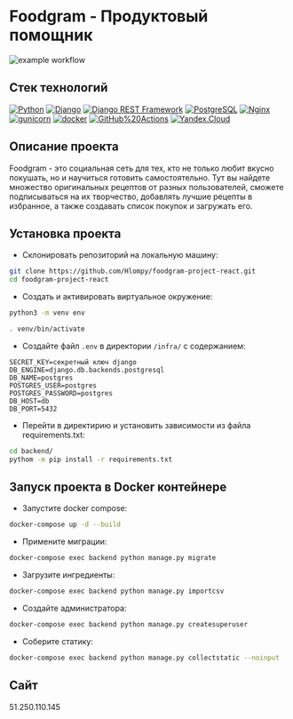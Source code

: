 # Foodgram - Продуктовый помощник

![example workflow](https://github.com/Hlompy/foodgram-project-react/actions/workflows/foodgram_workflow.yml/badge.svg)  

## Стек технологий

[![Python](https://img.shields.io/badge/-Python-464646?style=flat-square&logo=Python)](https://www.python.org/)
[![Django](https://img.shields.io/badge/-Django-464646?style=flat-square&logo=Django)](https://www.djangoproject.com/)
[![Django REST Framework](https://img.shields.io/badge/-Django%20REST%20Framework-464646?style=flat-square&logo=Django%20REST%20Framework)](https://www.django-rest-framework.org/)
[![PostgreSQL](https://img.shields.io/badge/-PostgreSQL-464646?style=flat-square&logo=PostgreSQL)](https://www.postgresql.org/)
[![Nginx](https://img.shields.io/badge/-NGINX-464646?style=flat-square&logo=NGINX)](https://nginx.org/ru/)
[![gunicorn](https://img.shields.io/badge/-gunicorn-464646?style=flat-square&logo=gunicorn)](https://gunicorn.org/)
[![docker](https://img.shields.io/badge/-Docker-464646?style=flat-square&logo=docker)](https://www.docker.com/)
[![GitHub%20Actions](https://img.shields.io/badge/-GitHub%20Actions-464646?style=flat-square&logo=GitHub%20actions)](https://github.com/features/actions)
[![Yandex.Cloud](https://img.shields.io/badge/-Yandex.Cloud-464646?style=flat-square&logo=Yandex.Cloud)](https://cloud.yandex.ru/)

## Описание проекта
Foodgram - это социальная сеть для тех, кто не только любит вкусно покушать, но и научиться готовить самостоятельно.
Тут вы найдете множество оригинальных рецептов от разных пользователей, сможете подписываться на их творчество, добавлять лучшие рецепты в избранное, а также создавать список покупок и загружать его.

## Установка проекта 

* Склонировать репозиторий на локальную машину:
```bash
git clone https://github.com/Hlompy/foodgram-project-react.git
cd foodgram-project-react
```

* Cоздать и активировать виртуальное окружение:

```bash
python3 -m venv env
```

```bash
. venv/bin/activate
```

* Cоздайте файл `.env` в директории `/infra/` с содержанием:

```
SECRET_KEY=секретный ключ django
DB_ENGINE=django.db.backends.postgresql
DB_NAME=postgres
POSTGRES_USER=postgres
POSTGRES_PASSWORD=postgres
DB_HOST=db
DB_PORT=5432
```

* Перейти в директирию и установить зависимости из файла requirements.txt:

```bash
cd backend/
pythom -m pip install -r requirements.txt
```

## Запуск проекта в Docker контейнере

* Запустите docker compose:
```bash
docker-compose up -d --build
```  

* Примените миграции:
```bash
docker-compose exec backend python manage.py migrate
```

* Загрузите ингредиенты:
```bash
docker-compose exec backend python manage.py importcsv
```

* Создайте администратора:
```bash
docker-compose exec backend python manage.py createsuperuser
```

* Соберите статику:
```bash
docker-compose exec backend python manage.py collectstatic --noinput
```

## Сайт
51.250.110.145
